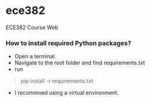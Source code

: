 # ece382
ECE382 Course Web

### How to install required Python packages? 
- Open a terminal.
- Navigate to the root folder and find requirements.txt
- run
> pip install -r requirements.txt
- I recommned using a virtual environment.